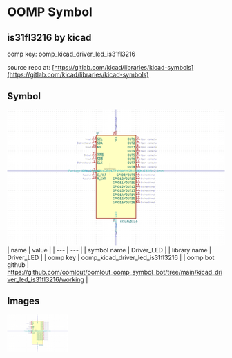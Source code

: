# OOMP Symbol  
## is31fl3216  by kicad  
  
oomp key: oomp_kicad_driver_led_is31fl3216  
  
source repo at: [https://gitlab.com/kicad/libraries/kicad-symbols](https://gitlab.com/kicad/libraries/kicad-symbols)  
## Symbol  
  
[![working.png](working_600.png)](working.png)  
| name | value | 
| --- | --- | 
| symbol name | Driver_LED | 
| library name | Driver_LED | 
| oomp key | oomp_kicad_driver_led_is31fl3216 | 
| oomp bot github | https://github.com/oomlout/oomlout_oomp_symbol_bot/tree/main/kicad_driver_led_is31fl3216/working | 
## Images  
  
[![working.png](working_140.png)](working.png)  

